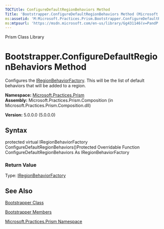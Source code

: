 ```yaml
---
TOCTitle: ConfigureDefaultRegionBehaviors Method
Title: 'Bootstrapper.ConfigureDefaultRegionBehaviors Method (Microsoft.Practices.Prism)'
ms:assetid: 'M:Microsoft.Practices.Prism.Bootstrapper.ConfigureDefaultRegionBehaviors'
ms:mtpsurl: 'https://msdn.microsoft.com/en-us/library/Gg431146(v=PandP.50)'
---
```


Prism Class Library

Bootstrapper.ConfigureDefaultRegionBehaviors Method
=======================================================

Configures the [IRegionBehaviorFactory](https://msdn.microsoft.com/t:microsoft.practices.prism.regions.iregionbehaviorfactory). This will be the list of default behaviors that will be added to a region.

**Namespace:** [Microsoft.Practices.Prism](https://msdn.microsoft.com/n:microsoft.practices.prism)
**Assembly:** Microsoft.Practices.Prism.Composition (in Microsoft.Practices.Prism.Composition.dll)

**Version:** 5.0.0.0 (5.0.0.0)

## Syntax


protected virtual IRegionBehaviorFactory ConfigureDefaultRegionBehaviors()Protected Overridable Function ConfigureDefaultRegionBehaviors As IRegionBehaviorFactory
### Return Value

Type: [IRegionBehaviorFactory](https://msdn.microsoft.com/t:microsoft.practices.prism.regions.iregionbehaviorfactory)

See Also
--------


[Bootstrapper Class](https://msdn.microsoft.com/t:microsoft.practices.prism.bootstrapper)

[Bootstrapper Members](https://msdn.microsoft.com/allmembers.t:microsoft.practices.prism.bootstrapper)

[Microsoft.Practices.Prism Namespace](https://msdn.microsoft.com/n:microsoft.practices.prism)
